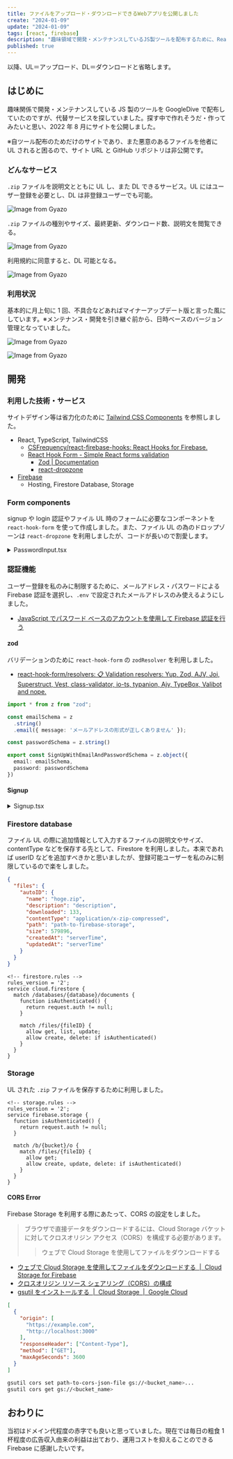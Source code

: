 ```yaml
---
title: ファイルをアップロード・ダウンロードできるWebアプリを公開しました
create: "2024-01-09"
update: "2024-01-09"
tags: [react, firebase]
description: "趣味領域で開発・メンテナンスしているJS製ツールを配布するために、React、Zod、Firebaseなどを使ってWebアプリを作成しました"
published: true
---
```


以降、UL＝アップロード、DL＝ダウンロードと省略します。

## はじめに

趣味関係で開発・メンテナンスしている JS 製のツールを GoogleDive で配布していたのですが、代替サービスを探していました。探す中で作れそうだ・作ってみたいと思い、2022 年 8 月にサイトを公開しました。

※自ツール配布のためだけのサイトであり、また悪意のあるファイルを他者に UL されると困るので、サイト URL と GitHub リポジトリは非公開です。

### どんなサービス

`.zip` ファイルを説明文とともに UL し、また DL できるサービス。UL にはユーザー登録を必要とし、DL は非登録ユーザーでも可能。

![Image from Gyazo](https://i.gyazo.com/ca3fe099cecbd3ae3190071178432e52.png)

`.zip` ファイルの種別やサイズ、最終更新、ダウンロード数、説明文を閲覧できる。

![Image from Gyazo](https://i.gyazo.com/a196d0a42cc76e0bcdabbbb4658cde5a.png)

利用規約に同意すると、DL 可能となる。

![Image from Gyazo](https://i.gyazo.com/506ba3da5f5e4b8cd6ca54f49423205b.png)

### 利用状況

基本的に月上旬に 1 回、不具合などあればマイナーアップデート版と言った風にしています。※メンテナンス・開発を引き継ぐ前から、日時ベースのバージョン管理となっていました。

![Image from Gyazo](https://i.gyazo.com/ac6ea63d60e6b9ddb707f95bb9b1b9d8.png)

![Image from Gyazo](https://i.gyazo.com/f1e7e6c245d3f2cd161ec7157a855d41.png)

## 開発

### 利用した技術・サービス

サイトデザイン等は省力化のために [Tailwind CSS Components](https://tailwindcomponents.com/) を参照しました。

- React, TypeScript, TailwindCSS
  - [CSFrequency/react-firebase-hooks: React Hooks for Firebase.](https://github.com/CSFrequency/react-firebase-hooks)
  - [React Hook Form - Simple React forms validation](https://www.react-hook-form.com/)
    - [Zod | Documentation](https://zod.dev/)
    - [react-dropzone](https://react-dropzone.js.org/)
- [Firebase](https://firebase.google.com)
  - Hosting, Firestore Database, Storage

### Form components

signup や login 認証やファイル UL 時のフォームに必要なコンポーネントを `react-hook-form` を使って作成しました。また、ファイル UL の為のドロップゾーンは `react-dropzone` を利用しましたが、コードが長いので割愛します。

<details>

<summary>PasswordInput.tsx</summary>

```ts
import type { ComponentProps, FC } from "react";
import { useState, useCallback } from "react"
import { useFormContext } from "react-hook-form";
import { twMerge } from "tailwind-merge";
import { EyeIcon, EyeSlashIcon } from "@heroicons/react/24/outline";

export type InputProps = Omit<ComponentProps<"input">, "type"> & {
  id: string;
  label: string;
  validation?: RegisterOptions;
  helperText?: string;
};

export const PasswordInput: FC<InputProps> = (props) => {
  const { label, placeholder = "", helperText = "", id, disabled, readOnly, validation, ...rest } = props;

  const { register, formState: { errors } } = useFormContext();
  const [showPassword, setShowPassword] = useState(false);
  const togglePassword = useCallback(() => {
    setShowPassword((prev) => !prev);
  }, []);

  let stateClass;
  if (readOnly || disabled) {
    stateClass = "bg-gray-100 focus:ring-0 cursor-not-allowed border-gray-300 focus:border-gray-300";
  } else if (errors[id]) {
    stateClass = "focus:ring-red-500 border-red-500 focus:border-red-500";
  } else {
    stateClass = "focus:ring-primary-500 border-gray-300 focus:border-primary-500";
  }
  const className = twMerge("block w-full rounded-md shadow-sm", stateClass);
  const isError = !!Object.entries(errors).length && !!errors[id]

  return (
    <div>
      <label htmlFor={id} className="block text-sm font-normal text-gray-700">
        {label}
      </label>
      <div className="relative mt-1">
        <input
          {...register(id, validation)} {...rest}
          type={showPassword ? "text" : "password"}
          name={id} id={id}
          readOnly={readOnly} disabled={disabled}
          className={className} placeholder={placeholder} aria-describedby={id}
        />

        <button
          onClick={(e) => {
            e.preventDefault();
            togglePassword();
          }}
          type="button"
          className="focus:ring-primary-500 absolute inset-y-0 right-0 mr-3 flex items-center rounded-lg p-1 focus:outline-none focus:ring"
        >
          {showPassword ? (
            <EyeSlashIcon className="h-6 w-6 cursor-pointer text-gray-500 hover:text-gray-600" />
          ) : (
            <EyeIcon className="h-6 w-6 cursor-pointer text-gray-500 hover:text-gray-600" />
          )}
        </button>
      </div>
      <div className="mt-1">
        {helperText && <p className="text-xs text-gray-500">{helperText}</p>}
        {isError && <span className="text-sm text-red-500">{JSON.stringify(errors[id]?.message, null, 2)}</span>}
      </div>
    </div>
  );
};
```

</details>

### 認証機能

ユーザー登録を私のみに制限するために、メールアドレス・パスワードによる Firebase 認証を選択し、`.env` で設定されたメールアドレスのみ使えるようにしました。

- [JavaScript でパスワード ベースのアカウントを使用して Firebase 認証を行う](https://firebase.google.com/docs/auth/web/password-auth?hl=ja)

#### zod

バリデーションのために `react-hook-form` の `zodResolver` を利用しました。

- [react-hook-form/resolvers: 📋 Validation resolvers: Yup, Zod, AJV, Joi, Superstruct, Vest, class-validator, io-ts, typanion, Ajv, TypeBox, Valibot and nope.](https://github.com/react-hook-form/resolvers#zod)

```ts
import * from z from "zod";

const emailSchema = z
  .string()
  .email({ message: 'メールアドレスの形式が正しくありません' });

const passwordSchema = z.string()

export const SignUpWithEmailAndPasswordSchema = z.object({
  email: emailSchema,
  password: passwordSchema
})
```

#### Signup

<details>

<summary>Signup.tsx</summary>

```ts
import { FC, useEffect } from "react";
import { useNavigate } from "react-router-dom";
import { useCreateUserWithEmailAndPassword } from "react-firebase-hooks/auth";
import { FormProvider, useForm } from "react-hook-form";
import { z } from "zod";
import { zodResolver } from "@hookform/resolvers/zod";

import { auth } from "@/lib/firebase";
import { SignUpWithEmailAndPasswordSchema } from "@/lib/zod";
import { Input, PasswordInput, Button } from "@/components/Form";

const validEmail = import.meta.env.VITE_VALID_EMAIL_ADRESS;

const Signup: FC = () => {
  const navigate = useNavigate();
  const [createUserWithEmailAndPassword, user, loading, error] = useCreateUserWithEmailAndPassword(auth);
  const methods = useForm<z.infer<typeof SignUpWithEmailAndPasswordSchema>>({
    resolver: zodResolver(SignUpWithEmailAndPasswordSchema),
  });
  const { handleSubmit, setError } = methods;

  const onSubmit = handleSubmit((data) => {
    const { email, password } = data;
    if (email !== validEmail) {
      setError("email", { type: "custom", message: "メールアドレスまたはパスワードが間違っています" });
      setError("password", { type: "custom", message: "メールアドレスまたはパスワードが間違っています" });
      return;
    }

    createUserWithEmailAndPassword(email, password);
  });

  useEffect(() => {
    if (user) navigate("/admin");
  }, [user]);

  return (
    <FormProvider {...methods}>
      <form onSubmit={onSubmit} className="mx-auto max-w-lg rounded-lg border">
        <div className="flex flex-col gap-4 p-4 md:p-8">
          <Input id="email" label="Eメールアドレス" placeholder="example@example.com" validation={{ required: "required" }} />
          <PasswordInput id="password" label="パスワード" validation={{ required: "required" }} />
          <Button type="submit">サインアップ</Button>
        </div>
      </form>
    </FormProvider>
  );
};

export default Signup;
```

</details>

### Firestore database

ファイル UL の際に追加情報として入力するファイルの説明文やサイズ、contentType などを保存する先として、Firestore を利用しました。本来であれば userID などを追加すべきかと思いましたが、登録可能ユーザーを私のみに制限しているので楽をしました。

```json
{
  "files": {
    "autoID": {
      "name": "hoge.zip",
      "description": "description",
      "downloaded": 133,
      "contentType": "application/x-zip-compressed",
      "path": "path-to-firebase-storage",
      "size": 579896,
      "createdAt": "serverTime",
      "updatedAt": "serverTime"
    }
  }
}
```

```plaintext
<!-- firestore.rules -->
rules_version = '2';
service cloud.firestore {
  match /databases/{database}/documents {
    function isAuthenticated() {
      return request.auth != null;
    }

    match /files/{fileID} {
      allow get, list, update;
      allow create, delete: if isAuthenticated()
    }
  }
}
```

### Storage

UL された `.zip` ファイルを保存するために利用しました。

```plaintext
<!-- storage.rules -->
rules_version = '2';
service firebase.storage {
  function isAuthenticated() {
    return request.auth != null;
  }

  match /b/{bucket}/o {
    match /files/{fileID} {
      allow get;
      allow create, update, delete: if isAuthenticated()
    }
  }
}
```

#### CORS Error

Firebase Storage を利用する際にあたって、CORS の設定をしました。

> ブラウザで直接データをダウンロードするには、Cloud Storage バケットに対してクロスオリジン アクセス（CORS）を構成する必要があります。
> > ウェブで Cloud Storage を使用してファイルをダウンロードする

- [ウェブで Cloud Storage を使用してファイルをダウンロードする  |  Cloud Storage for Firebase](https://firebase.google.com/docs/storage/web/download-files?hl=ja#cors_configuration)
- [クロスオリジン リソース シェアリング（CORS）の構成](https://cloud.google.com/storage/docs/configuring-cors?hl=ja)
- [gsutil をインストールする  |  Cloud Storage  |  Google Cloud](https://cloud.google.com/storage/docs/gsutil_install?hl=ja)

```json title=cors.json
[
  {
    "origin": [
      "https://example.com",
      "http://localhost:3000"
    ],
    "responseHeader": ["Content-Type"],
    "method": ["GET"],
    "maxAgeSeconds": 3600
  }
]
```

```sh
gsutil cors set path-to-cors-json-file gs://<bucket_name>...
gsutil cors get gs://<bucket_name>
```

## おわりに

当初はドメイン代程度の赤字でも良いと思っていました。現在では毎日の粗食 1 杯程度の広告収入由来の利益は出ており、運用コストを抑えることのできる Firebase に感謝したいです。
